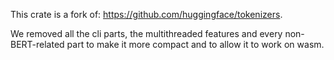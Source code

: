 This crate is a fork of: https://github.com/huggingface/tokenizers.

We removed all the cli parts, the multithreaded features and every non-BERT-related part to make it more compact and
to allow it to work on wasm.
